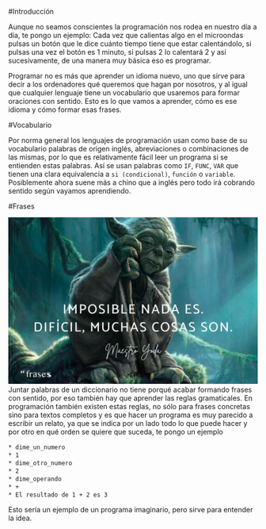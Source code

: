 #Introducción

Aunque no seamos conscientes la programación nos rodea en nuestro día a día, te pongo un ejemplo: Cada vez que calientas algo en el microondas pulsas un botón que le dice cuánto tiempo tiene que estar calentándolo, si pulsas una vez el botón es 1 minuto, si pulsas 2 lo calentará 2 y así sucesivamente, de una manera muy básica eso es programar.


Programar no es más que aprender un idioma nuevo, uno que sirve para decir a los ordenadores qué queremos que hagan por nosotros, y al igual que cualquier lenguaje tiene un vocabulario que usaremos para formar oraciones con sentido. Esto es lo que vamos a aprender, cómo es ese idioma y cómo formar esas frases.

#Vocabulario

Por norma general los lenguajes de programación usan como base de su vocabulario palabras de origen inglés, abreviaciones o combinaciones de las mismas, por lo que es relativamente fácil leer un programa si se entienden estas palabras. Así se usan palabras como `IF`, `FUNC`, `VAR` que tienen una clara equivalencia a `si (condicional)`, `función` o `variable`. Posiblemente ahora suene más a chino que a inglés pero todo irá cobrando sentido según vayamos aprendiendo.

#Frases

![](resources/frases_de_yoda_561_orig.jpg)
Juntar palabras de un diccionario no tiene porqué acabar formando frases con sentido, por eso también hay que aprender las reglas gramaticales. En programación también existen estas reglas, no sólo para frases concretas sino para textos completos y es que hacer un programa es muy parecido a escribir un relato, ya que se indica por un lado todo lo que puede hacer y por otro en qué orden se quiere que suceda, te pongo un ejemplo
```
* dime_un_numero
* 1
* dime_otro_numero
* 2
* dime_operando
* +
* El resultado de 1 + 2 es 3
```
Esto sería un ejemplo de un programa imaginario, pero sirve para entender la idea.